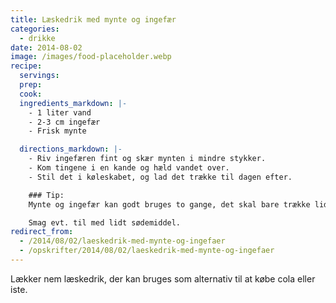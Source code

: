 ```yaml
---
title: Læskedrik med mynte og ingefær
categories:
  - drikke
date: 2014-08-02
image: /images/food-placeholder.webp
recipe:
  servings:
  prep:
  cook:
  ingredients_markdown: |-
    - 1 liter vand
    - 2-3 cm ingefær
    - Frisk mynte

  directions_markdown: |-
    - Riv ingefæren fint og skær mynten i mindre stykker.
    - Kom tingene i en kande og hæld vandet over.
    - Stil det i køleskabet, og lad det trække til dagen efter.

    ### Tip:
    Mynte og ingefær kan godt bruges to gange, det skal bare trække lidt længere anden gang.

    Smag evt. til med lidt sødemiddel.
redirect_from:
  - /2014/08/02/laeskedrik-med-mynte-og-ingefaer
  - /opskrifter/2014/08/02/laeskedrik-med-mynte-og-ingefaer
---
```


Lækker nem læskedrik, der kan bruges som alternativ til at købe cola eller iste.
